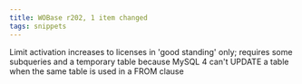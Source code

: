 ```yaml
---
title: WOBase r202, 1 item changed
tags: snippets
---
```


Limit activation increases to licenses in 'good standing' only; requires some subqueries and a temporary table because MySQL 4 can't UPDATE a table when the same table is used in a FROM clause
